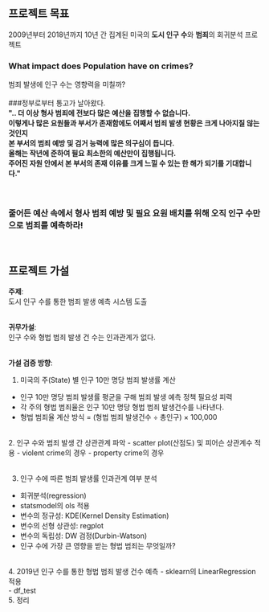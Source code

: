 ## **프로젝트 목표**
2009년부터 2018년까지 10년 간 집계된 미국의 **도시 인구 수**와 **범죄**의 회귀분석 프로젝트<br>
### What impact does Population have on crimes?<br>
범죄 발생에 인구 수는 영향력을 미칠까?<br>
<br>
###정부로부터 통고가 날아왔다.<br>
**".. 더 이상 형사 범죄에 전보다 많은 예산을 집행할 수 없습니다.<br>
이렇게나 많은 요원들과 부서가 존재함에도 어째서 범죄 발생 현황은 크게 나아지질 않는 것인지<br>
본 부서의 범죄 예방 및 검거 능력에 많은 의구심이 듭니다.<br>
올해는 작년에 준하여 필요 최소한의 예산만이 집행됩니다.<br>
주어진 자원 안에서 본 부서의 존재 이유를 크게 느낄 수 있는 한 해가 되기를 기대합니다."**<br>  
<br>
### 줄어든 예산 속에서 형사 범죄 예방 및 필요 요원 배치를 위해 오직 인구 수만으로 범죄를 예측하라!
<br>

## **프로젝트 가설**
**주제**:<br>
도시 인구 수를 통한 범죄 발생 예측 시스템 도출<br>
<br> 

**귀무가설**:<br>
인구 수와 형법 범죄 발생 건 수는 인과관계가 없다.<br>
<br>

**가설 검증 방향**:<br>
1. 미국의 주(State) 별 인구 10만 명당 범죄 발생률 계산
- 인구 10만 명당 범죄 발생률 평균을 구해 범죄 발생 예측 정책 필요성 피력
 - 각 주의 형법 범죄율은 인구 10만 명당 형법 범죄 발생건수를 나타낸다.
 - 형법 범죄율 계산 방식 = (형법 범죄 발생건수 ÷ 총인구) × 100,000<br>
 <br> 
2. 인구 수와 범죄 발생 간 상관관계 파악
- scatter plot(산점도) 및 피어슨 상관계수 적용
 - violent crime의 경우
 - property crime의 경우<br>
 <br>

3. 인구 수에 따른 범죄 발생률 인과관계 여부 분석
- 회귀분석(regression)
 - statsmodel의 ols 적용
  - 변수의 정규성: KDE(Kernel Density Estimation)
  - 변수의 선형 상관성: regplot  
  - 변수의 독립성: DW 검정(Durbin-Watson)
- 인구 수에 가장 큰 영향을 받는 형법 범죄는 무엇일까?<br>
<br>
4. 2019년 인구 수를 통한 형법 범죄 발생 건수 예측
- sklearn의 LinearRegression 적용<br>
- df_test
 <br>
5. 정리<br>
